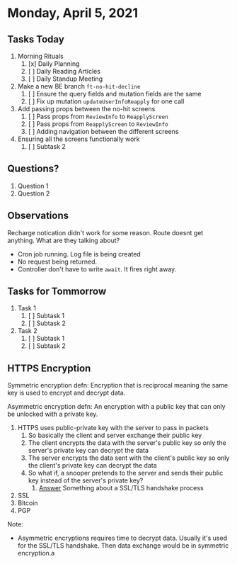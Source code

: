 # Monday, April 5, 2021

## Tasks Today

1. Morning Rituals
   1. [x] Daily Planning
   2. [ ] Daily Reading Articles
   3. [ ] Daily Standup Meeting
2. Make a new BE branch `ft-no-hit-decline`
   1. [ ] Ensure the query fields and mutation fields are the same
   2. [ ] Fix up mutation `updateUserInfoReapply` for one call
3. Add passing props between the no-hit screens
   1. [ ] Pass props from `ReviewInfo` to `ReapplyScreen`
   2. [ ] Pass props from `ReapplyScreen` to `ReviewInfo`
   3. [ ] Adding navigation between the different screens
4. Ensuring all the screens functionally work
   1. [ ] Subtask 2

## Questions?

1. Question 1
2. Question 2

## Observations
Recharge notication didn't work for some reason. Route doesnt get anything. What are they talking about?
* Cron job running. Log file is being created
* No request being returned.
* Controller don't have to write `await`. It fires right away.

## Tasks for Tommorrow

1. Task 1
   1. [ ] Subtask 1
   2. [ ] Subtask 2
2. Task 2
   1. [ ] Subtask 1
   2. [ ] Subtask 2 

## HTTPS Encryption

Symmetric encryption
defn: Encryption that is reciprocal meaning the same key is used to encrypt and decrypt data.

Asymmetric encryption
defn: An encryption with a public key that can only be unlocked with a private key.
1. HTTPS uses public-private key with the server to pass in packets
   1. So basically the client and server exchange their public key
   2. The client encrypts the data with the server's public key so only the server's private key can decrypt the data
   3. The server encrypts the data sent with the client's public key so only the client's private key can decrypt the data
   4. So what if, a snooper pretends to the server and sends their public key instead of the server's private key?
      1. [Answer](https://sectigostore.com/blog/what-is-asymmetric-encryption-how-does-it-work/#:~:text=Asymmetric%20encryption%20is%20a%20type,cryptography%2C%20and%20asymmetric%20key%20encryption.) Something about a SSL/TLS handshake process
2. SSL
3. Bitcoin
4. PGP

Note:
* Asymmetric encryptions requires time to decrypt data. Usually it's used for the SSL/TLS handshake. Then data exchange would be in symmetric encryption.a